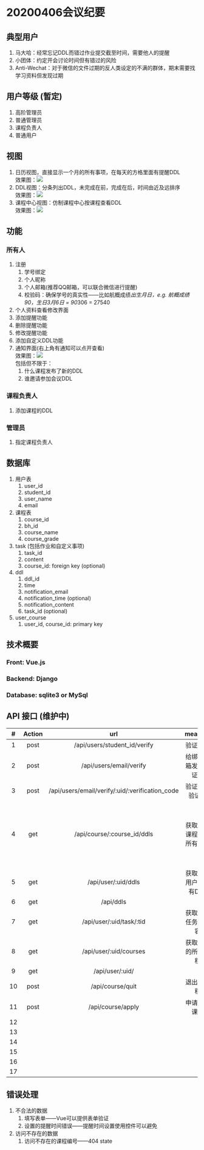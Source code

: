 # 20200406会议纪要  

## 典型用户   
1. 马大哈：经常忘记DDL而错过作业提交截至时间，需要他人的提醒   
2. 小团体：约定开会讨论时间但有错过的风险  
3. Anti-Wechat：对于微信的文件过期的反人类设定的不满的群体，期末需要找学习资料但发现过期  

## 用户等级 (暂定)  
1. 高阶管理员  
2. 普通管理员   
3. 课程负责人   
4. 普通用户  

## 视图  
1. 日历视图，直接显示一个月的所有事项，在每天的方格里面有提醒DDL  
   效果图：![](https://i.niupic.com/images/2020/04/06/7iJp.png)  
2. DDL视图：分条列出DDL，未完成在前，完成在后，时间由近及远排序   
   效果图：![](https://i.niupic.com/images/2020/04/06/7iJr.png)  
3. 课程中心视图：仿制课程中心按课程查看DDL  
   效果图：![](https://i.niupic.com/images/2020/04/06/7iJu.png)  

## 功能  
### 所有人  
1. 注册  
   1. 学号绑定  
   2. 个人昵称  
   3. 个人邮箱(推荐QQ邮箱，可以联合微信进行提醒)   
   4. 校验码：确保学号的真实性——比如航概成绩*出生月日，e.g. 航概成绩90，生日3月6日 = 90*306 = 27540   
2. 个人资料查看修改界面  
3. 添加提醒功能   
4. 删除提醒功能   
5. 修改提醒功能   
6. 添加自定义DDL功能  
7. 通知界面(右上角有通知可以点开查看)  
   效果图：![](https://i.niupic.com/images/2020/04/06/7iJv.png)  
   包括但不限于：
   1. 什么课程发布了新的DDL  
   2. 谁邀请参加会议DDL  

### 课程负责人  
1. 添加课程的DDL   

### 管理员  
1. 指定课程负责人   

## 数据库  
1. 用户表  
   1. user_id  
   2. student_id  
   3. user_name  
   4. email  
2. 课程表  
   1. course_id  
   2. bh_id  
   3. course_name  
   4. course_grade  
3. task (包括作业和自定义事项)   
   1. task_id  
   2. content  
   3. course_id: foreign key (optional)   
4. ddl  
   1. ddl_id  
   2. time  
   3. notification_email  
   6. notification_time (optional)  
   5. notification_content  
   7. task_id (optional)
5. user_course  
   1. user_id, course_id: primary key

## 技术概要  

### Front: Vue.js  

### Backend: Django  

### Database: sqlite3 or MySql  

## API 接口 (维护中)  
|#|Action|url|meaning|others|  
|:--:|:--:|:--:|:--:|:--:|  
|1|post|/api/users/student_id/verify|验证学号||      
|2|post|/api/users/email/verify|给绑定邮箱发送验证码||  
|3|post|/api/users/email/verify/:uid/:verification_code|验证邮箱验证码||  
|4|get|/api/course/:course_id/ddls|获取当前课程下的所有DDL|需要验证当前用户是否有访问该课程的权限|  
|5|get|/api/user/:uid/ddls|获取当前用户的所有DDL||  
|6|get|/api/ddls|||  
|7|get|/api/user/:uid/task/:tid|获取指定任务的内容||  
|8|get|/api/user/:uid/courses|获取用户的所有课程||  
|9|get|/api/user/:uid/|||  
|10|post|/api/course/quit|退出该课程||  
|11|post|/api/course/apply|申请加入课程||  
|12|||||  
|13|||||  
|14|||||  
|15|||||  
|16|||||  
|17|||||  


## 错误处理  
1. 不合法的数据
   1. 填写表单——Vue可以提供表单验证   
   2. 设置的提醒时间错误——提醒时间设置使用控件可以避免  
2. 访问不存在的数据  
   1. 访问不存在的课程编号——404 state  

